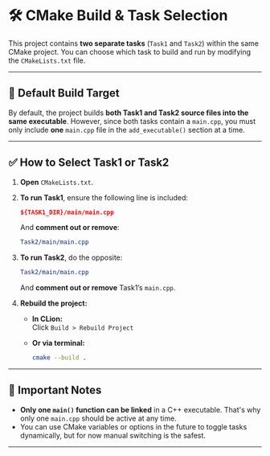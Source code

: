 # 🛠️ CMake Build & Task Selection

This project contains **two separate tasks** (`Task1` and `Task2`) within the same CMake project. You can choose which task to build and run by modifying the `CMakeLists.txt` file.

---

## 🔹 Default Build Target

By default, the project builds **both Task1 and Task2 source files into the same executable**. However, since both tasks contain a `main.cpp`, you must only include **one** `main.cpp` file in the `add_executable()` section at a time.

---

## ✅ How to Select Task1 or Task2

1. **Open** `CMakeLists.txt`.

2. **To run Task1**, ensure the following line is included:
    ```cmake
    ${TASK1_DIR}/main/main.cpp
    ```
    And **comment out or remove**:
    ```cmake
    Task2/main/main.cpp
    ```

3. **To run Task2**, do the opposite:
    ```cmake
    Task2/main/main.cpp
    ```
    And **comment out or remove** Task1’s `main.cpp`.

4. **Rebuild the project:**

    - **In CLion:**  
      Click `Build > Rebuild Project`

    - **Or via terminal:**
      ```bash
      cmake --build .
      ```

---

## 📌 Important Notes

- **Only one `main()` function can be linked** in a C++ executable. That's why only one `main.cpp` should be active at any time.
- You can use CMake variables or options in the future to toggle tasks dynamically, but for now manual switching is the safest.

---

